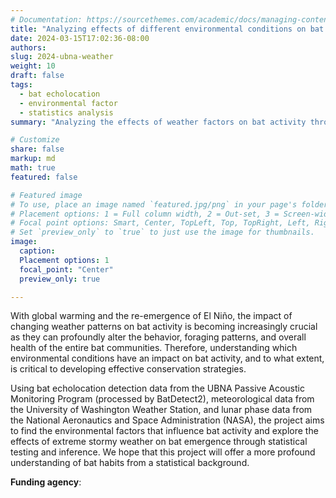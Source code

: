 ```yaml
---
# Documentation: https://sourcethemes.com/academic/docs/managing-content/
title: "Analyzing effects of different environmental conditions on bat activity"
date: 2024-03-15T17:02:36-08:00
authors: 
slug: 2024-ubna-weather
weight: 10
draft: false
tags: 
  - bat echolocation
  - environmental factor
  - statistics analysis
summary: "Analyzing the effects of weather factors on bat activity through ANOVA, generalized linear model, and difference in difference."

# Customize
share: false
markup: md
math: true
featured: false

# Featured image
# To use, place an image named `featured.jpg/png` in your page's folder.
# Placement options: 1 = Full column width, 2 = Out-set, 3 = Screen-width
# Focal point options: Smart, Center, TopLeft, Top, TopRight, Left, Right, BottomLeft, Bottom, BottomRight
# Set `preview_only` to `true` to just use the image for thumbnails.
image:
  caption:
  Placement options: 1
  focal_point: "Center"
  preview_only: true

---
```


With global warming and the re-emergence of El Niño, the impact of changing weather patterns on bat activity is becoming increasingly crucial as they can profoundly alter the behavior, foraging patterns, and overall health of the entire bat communities. Therefore, understanding which environmental conditions have an impact on bat activity, and to what extent, is critical to developing effective conservation strategies.

Using bat echolocation detection data from the UBNA Passive Acoustic Monitoring Program (processed by BatDetect2), meteorological data from the University of Washington Weather Station, and lunar phase data from the National Aeronautics and Space Administration (NASA), the project aims to find the environmental factors that influence bat activity and explore the effects of extreme stormy weather on bat emergence through statistical testing and inference.
We hope that this project will offer a more profound understanding of bat habits from a statistical background.


**Funding agency**: 
